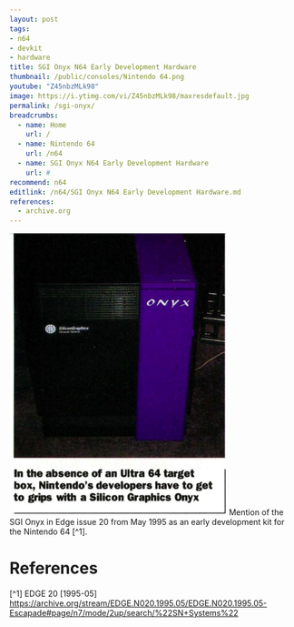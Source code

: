 ```yaml
---
layout: post
tags: 
- n64
- devkit
- hardware
title: SGI Onyx N64 Early Development Hardware
thumbnail: /public/consoles/Nintendo 64.png
youtube: "Z45nbzMLk98"
image: https://i.ytimg.com/vi/Z45nbzMLk98/maxresdefault.jpg
permalink: /sgi-onyx/
breadcrumbs:
  - name: Home
    url: /
  - name: Nintendo 64
    url: /n64
  - name: SGI Onyx N64 Early Development Hardware
    url: #
recommend: n64
editlink: /n64/SGI Onyx N64 Early Development Hardware.md
references:
  - archive.org
---
```


<img src="/public/magazine/EDGE_20_SGI_Onyx.png" />
Mention of the SGI Onyx in Edge issue 20 from May 1995 as an early development kit for the Nintendo 64 [^1].

# References
[^1] EDGE 20 [1995-05] https://archive.org/stream/EDGE.N020.1995.05/EDGE.N020.1995.05-Escapade#page/n7/mode/2up/search/%22SN+Systems%22


